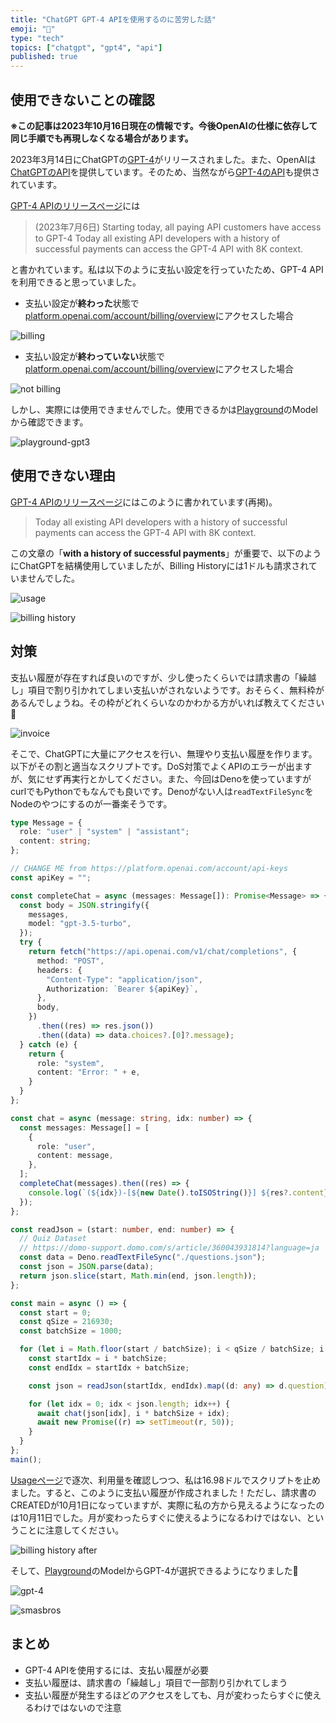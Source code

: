 ```yaml
---
title: "ChatGPT GPT-4 APIを使用するのに苦労した話"
emoji: "🤖"
type: "tech"
topics: ["chatgpt", "gpt4", "api"]
published: true
---
```


## 使用できないことの確認

**※この記事は2023年10月16日現在の情報です。今後OpenAIの仕様に依存して同じ手順でも再現しなくなる場合があります。**

2023年3月14日にChatGPTの[GPT-4](https://openai.com/gpt-4)がリリースされました。また、OpenAIは[ChatGPTのAPI](https://platform.openai.com/docs/api-reference/chat)を提供しています。そのため、当然ながら[GPT-4のAPI](https://openai.com/blog/gpt-4-api-general-availability)も提供されています。

[GPT-4 APIのリリースページ](https://openai.com/blog/gpt-4-api-general-availability)には

> (2023年7月6日) Starting today, all paying API customers have access to GPT-4
> Today all existing API developers with a history of successful payments can access the GPT-4 API with 8K context.

と書かれています。私は以下のように支払い設定を行っていたため、GPT-4 APIを利用できると思っていました。

* 支払い設定が**終わった**状態で[platform.openai.com/account/billing/overview](https://platform.openai.com/account/billing/overview)にアクセスした場合

![billing](/images/use-gpt4-20231016/billing.png)

* 支払い設定が**終わっていない**状態で[platform.openai.com/account/billing/overview](https://platform.openai.com/account/billing/overview)にアクセスした場合

![not billing](/images/use-gpt4-20231016/not_billing.png)

しかし、実際には使用できませんでした。使用できるかは[Playground](https://platform.openai.com/playground)のModelから確認できます。

![playground-gpt3](/images/use-gpt4-20231016/gpt-3.png)

## 使用できない理由

[GPT-4 APIのリリースページ](https://openai.com/blog/gpt-4-api-general-availability)にはこのように書かれています(再掲)。

> Today all existing API developers with a history of successful payments can access the GPT-4 API with 8K context.

この文章の「**with a history of successful payments**」が重要で、以下のようにChatGPTを結構使用していましたが、Billing Historyには1ドルも請求されていませんでした。

![usage](/images/use-gpt4-20231016/usage.png)

![billing history](/images/use-gpt4-20231016/billing_history.png)

## 対策

支払い履歴が存在すれば良いのですが、少し使ったくらいでは請求書の「繰越し」項目で割り引かれてしまい支払いがされないようです。おそらく、無料枠があるんでしょうね。その枠がどれくらいなのかわかる方がいれば教えてください🙏

![invoice](/images/use-gpt4-20231016/invoice.png)

そこで、ChatGPTに大量にアクセスを行い、無理やり支払い履歴を作ります。以下がその割と適当なスクリプトです。DoS対策でよくAPIのエラーが出ますが、気にせず再実行とかしてください。また、今回はDenoを使っていますがcurlでもPythonでもなんでも良いです。Denoがない人は`readTextFileSync`をNodeのやつにするのが一番楽そうです。

```ts
type Message = {
  role: "user" | "system" | "assistant";
  content: string;
};

// CHANGE ME from https://platform.openai.com/account/api-keys
const apiKey = "";

const completeChat = async (messages: Message[]): Promise<Message> => {
  const body = JSON.stringify({
    messages,
    model: "gpt-3.5-turbo",
  });
  try {
    return fetch("https://api.openai.com/v1/chat/completions", {
      method: "POST",
      headers: {
        "Content-Type": "application/json",
        Authorization: `Bearer ${apiKey}`,
      },
      body,
    })
      .then((res) => res.json())
      .then((data) => data.choices?.[0]?.message);
  } catch (e) {
    return {
      role: "system",
      content: "Error: " + e,
    }
  }
};

const chat = async (message: string, idx: number) => {
  const messages: Message[] = [
    {
      role: "user",
      content: message,
    },
  ];
  completeChat(messages).then((res) => {
    console.log(`(${idx})-[${new Date().toISOString()}] ${res?.content}`);
  });
};

const readJson = (start: number, end: number) => {
  // Quiz Dataset
  // https://domo-support.domo.com/s/article/360043931814?language=ja
  const data = Deno.readTextFileSync("./questions.json");
  const json = JSON.parse(data);
  return json.slice(start, Math.min(end, json.length));
};

const main = async () => {
  const start = 0;
  const qSize = 216930;
  const batchSize = 1000;

  for (let i = Math.floor(start / batchSize); i < qSize / batchSize; i += 1) {
    const startIdx = i * batchSize;
    const endIdx = startIdx + batchSize;

    const json = readJson(startIdx, endIdx).map((d: any) => d.question);

    for (let idx = 0; idx < json.length; idx++) {
      await chat(json[idx], i * batchSize + idx);
      await new Promise((r) => setTimeout(r, 50));
    }
  }
};
main();
```

[Usageページ](https://platform.openai.com/account/usage)で逐次、利用量を確認しつつ、私は16.98ドルでスクリプトを止めました。すると、このように支払い履歴が作成されました！ただし、請求書のCREATEDが10月1日になっていますが、実際に私の方から見えるようになったのは10月11日でした。月が変わったらすぐに使えるようになるわけではない、ということに注意してください。

![billing history after](/images/use-gpt4-20231016/billing_history_after.png)

そして、[Playground](https://platform.openai.com/playground)のModelからGPT-4が選択できるようになりました🎉

![gpt-4](/images/use-gpt4-20231016/gpt-4.png)

![smasbros](/images/use-gpt4-20231016/smashbros.png)

## まとめ

* GPT-4 APIを使用するには、支払い履歴が必要
* 支払い履歴は、請求書の「繰越し」項目で一部割り引かれてしまう
* 支払い履歴が発生するほどのアクセスをしても、月が変わったらすぐに使えるわけではないので注意
